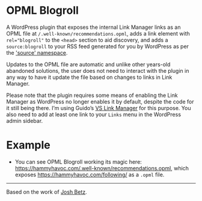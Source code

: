 # OPML Blogroll
A WordPress plugin that exposes the internal Link Manager links as an OPML file at `/.well-known/recommendations.opml`, adds a link element with `rel="blogroll"` to the `<head>` section to aid discovery, and adds a `source:blogroll` to your RSS feed generated for you by WordPress as per the ['source' namespace](https://source.scripting.com/#1710035563000).

Updates to the OPML file are automatic and unlike other years-old abandoned solutions, the user does not need to interact with the plugin in any way to have it update the file based on changes to links in Link Manager.

Please note that the plugin requires some means of enabling the Link Manager as WordPress no longer enables it by default, despite the code for it still being there. I’m using Guido’s [VS Link Manager](https://en-gb.wordpress.org/plugins/very-simple-link-manager/) for this purpose. You also need to add at least one link to your `Links` menu in the WordPress admin sidebar.

# Example
- You can see OPML Blogroll working its magic here: https://hammyhavoc.com/.well-known/recommendations.opml, which exposes https://hammyhavoc.com/following/ as a `.opml` file.

---

Based on the work of [Josh Betz](https://josh.blog/2024/05/blogrolls).
